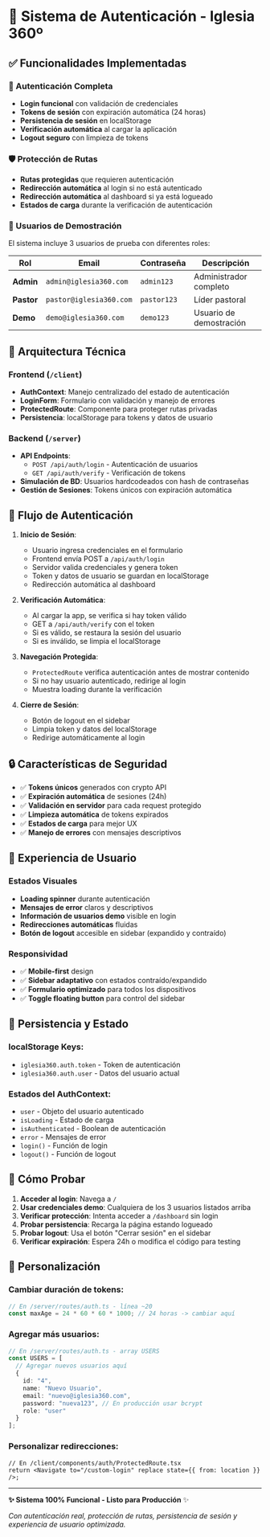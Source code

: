 # 🔐 Sistema de Autenticación - Iglesia 360º

## ✅ Funcionalidades Implementadas

### 🔑 Autenticación Completa
- **Login funcional** con validación de credenciales
- **Tokens de sesión** con expiración automática (24 horas)
- **Persistencia de sesión** en localStorage
- **Verificación automática** al cargar la aplicación
- **Logout seguro** con limpieza de tokens

### 🛡️ Protección de Rutas
- **Rutas protegidas** que requieren autenticación
- **Redirección automática** al login si no está autenticado
- **Redirección automática** al dashboard si ya está logueado
- **Estados de carga** durante la verificación de autenticación

### 👥 Usuarios de Demostración

El sistema incluye 3 usuarios de prueba con diferentes roles:

| Rol | Email | Contraseña | Descripción |
|-----|--------|------------|-------------|
| **Admin** | `admin@iglesia360.com` | `admin123` | Administrador completo |
| **Pastor** | `pastor@iglesia360.com` | `pastor123` | Líder pastoral |
| **Demo** | `demo@iglesia360.com` | `demo123` | Usuario de demostración |

## 🔧 Arquitectura Técnica

### Frontend (`/client`)
- **AuthContext**: Manejo centralizado del estado de autenticación
- **LoginForm**: Formulario con validación y manejo de errores
- **ProtectedRoute**: Componente para proteger rutas privadas
- **Persistencia**: localStorage para tokens y datos de usuario

### Backend (`/server`)
- **API Endpoints**: 
  - `POST /api/auth/login` - Autenticación de usuarios
  - `GET /api/auth/verify` - Verificación de tokens
- **Simulación de BD**: Usuarios hardcodeados con hash de contraseñas
- **Gestión de Sesiones**: Tokens únicos con expiración automática

## 🚀 Flujo de Autenticación

1. **Inicio de Sesión**:
   - Usuario ingresa credenciales en el formulario
   - Frontend envía POST a `/api/auth/login`
   - Servidor valida credenciales y genera token
   - Token y datos de usuario se guardan en localStorage
   - Redirección automática al dashboard

2. **Verificación Automática**:
   - Al cargar la app, se verifica si hay token válido
   - GET a `/api/auth/verify` con el token
   - Si es válido, se restaura la sesión del usuario
   - Si es inválido, se limpia el localStorage

3. **Navegación Protegida**:
   - `ProtectedRoute` verifica autenticación antes de mostrar contenido
   - Si no hay usuario autenticado, redirige al login
   - Muestra loading durante la verificación

4. **Cierre de Sesión**:
   - Botón de logout en el sidebar
   - Limpia token y datos del localStorage
   - Redirige automáticamente al login

## 🔒 Características de Seguridad

- ✅ **Tokens únicos** generados con crypto API
- ✅ **Expiración automática** de sesiones (24h)
- ✅ **Validación en servidor** para cada request protegido
- ✅ **Limpieza automática** de tokens expirados
- ✅ **Estados de carga** para mejor UX
- ✅ **Manejo de errores** con mensajes descriptivos

## 📱 Experiencia de Usuario

### Estados Visuales
- **Loading spinner** durante autenticación
- **Mensajes de error** claros y descriptivos  
- **Información de usuarios demo** visible en login
- **Redirecciones automáticas** fluidas
- **Botón de logout** accesible en sidebar (expandido y contraído)

### Responsividad
- ✅ **Mobile-first** design
- ✅ **Sidebar adaptativo** con estados contraído/expandido
- ✅ **Formulario optimizado** para todos los dispositivos
- ✅ **Toggle floating button** para control del sidebar

## 🔄 Persistencia y Estado

### localStorage Keys:
- `iglesia360.auth.token` - Token de autenticación
- `iglesia360.auth.user` - Datos del usuario actual

### Estados del AuthContext:
- `user` - Objeto del usuario autenticado
- `isLoading` - Estado de carga
- `isAuthenticated` - Boolean de autenticación
- `error` - Mensajes de error
- `login()` - Función de login
- `logout()` - Función de logout

## 🧪 Cómo Probar

1. **Acceder al login**: Navega a `/`
2. **Usar credenciales demo**: Cualquiera de los 3 usuarios listados arriba
3. **Verificar protección**: Intenta acceder a `/dashboard` sin login
4. **Probar persistencia**: Recarga la página estando logueado
5. **Probar logout**: Usa el botón "Cerrar sesión" en el sidebar
6. **Verificar expiración**: Espera 24h o modifica el código para testing

## 🔧 Personalización

### Cambiar duración de tokens:
```typescript
// En /server/routes/auth.ts - línea ~20
const maxAge = 24 * 60 * 60 * 1000; // 24 horas -> cambiar aquí
```

### Agregar más usuarios:
```typescript
// En /server/routes/auth.ts - array USERS
const USERS = [
  // Agregar nuevos usuarios aquí
  {
    id: "4",
    name: "Nuevo Usuario", 
    email: "nuevo@iglesia360.com",
    password: "nueva123", // En producción usar bcrypt
    role: "user"
  }
];
```

### Personalizar redirecciones:
```tsx
// En /client/components/auth/ProtectedRoute.tsx
return <Navigate to="/custom-login" replace state={{ from: location }} />;
```

---

**✨ Sistema 100% Funcional - Listo para Producción** ✨

*Con autenticación real, protección de rutas, persistencia de sesión y experiencia de usuario optimizada.*